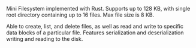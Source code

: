 Mini Filesystem implemented with Rust. Supports up to 128 KB, with single root directory containing up to 16 files. Max file size is 8 KB.

Able to create, list, and delete files, as well as read and write to specific data blocks of a particular file. Features serialization and deserialization writing and reading to the disk. 
